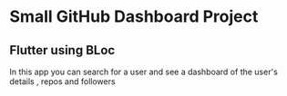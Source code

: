# Small GitHub Dashboard Project

## Flutter using BLoc

In this app you can search for a user and see a dashboard of the user's details , repos and followers


